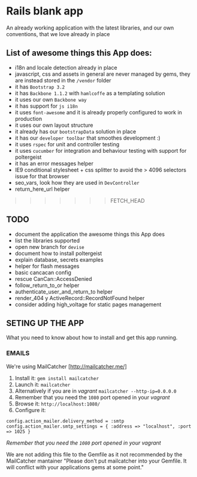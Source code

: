 # Rails blank app
An already working application with the latest libraries, and our own conventions, that we love already in place

## List of awesome things this App does:

* i18n and locale detection already in place
* javascript, css and assets in general are never managed by gems, they are instead stored in the `/vendor` folder
* it has `Bootstrap 3.2`
* it has `Backbone 1.1.2` with `hamlcoffe` as a templating solution
* it uses our own `Backbone way`
* it has support for `js i18n`
* it uses `font-awesome` and it is already properly configured to work in production
* it uses our own layout structure
* it already has our `bootstrapData` solution in place
* it has our `developer toolbar` that smoothes development :)
* it uses `rspec` for unit and controller testing
* it uses `cucumber` for integration and behaviour testing with support for poltergeist
* it has an error messages helper
* IE9 conditional stylesheet + css splitter to avoid the > 4096 selectors issue for that browser
* seo_vars, look how they are used in `DevController`
* return_here_url helper

>>>>>>> FETCH_HEAD

## TODO

* document the application the awesome things this App does
* list the libraries supported
* open new branch for `devise`
* document how to install poltergeist
* explain database, secrets examples
* helper for flash messages
* basic cancacan config
* rescue CanCan::AccessDenied
* follow_return_to_or helper
* authenticate_user_and_return_to helper
* render_404 y ActiveRecord::RecordNotFound helper
* consider adding high_voltage for static pages management

## SETING UP THE APP
What you need to know about how to install and get this app running.

### EMAILS
We're using MailCatcher [http://mailcatcher.me/]

1. Install it: `gem install mailcatcher`
2. Launch it: `mailcatcher`
  1. Alternatively if you are in *vagrant* `mailcatcher --http-ip=0.0.0.0`
  2. Remember that you need the `1080` port opened in your *vagrant*
3. Browse it: `http://localhost:1080/`
4. Configure it:
```
config.action_mailer.delivery_method = :smtp
config.action_mailer.smtp_settings = { :address => "localhost", :port => 1025 }
```

_Remember that you need the `1080` port opened in your vagrant_

We are not adding this file to the Gemfile as it not recommended by the MailCatcher mantainer
"Please don't put mailcatcher into your Gemfile. It will conflict with your applications gems at some point."

